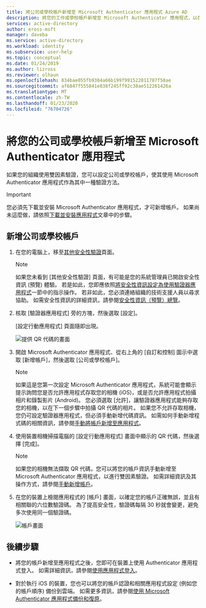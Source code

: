 ```yaml
---
title: 將公司或學校帳戶新增至 Microsoft Authenticator 應用程式 Azure AD
description: 將您的工作或學校帳戶新增至 Microsoft Authenticator 應用程式，以在使用雙因素驗證時驗證您的身分識別。
services: active-directory
author: eross-msft
manager: daveba
ms.service: active-directory
ms.workload: identity
ms.subservice: user-help
ms.topic: conceptual
ms.date: 01/24/2019
ms.author: lizross
ms.reviewer: olhaun
ms.openlocfilehash: 834bae055fb9384a66b199f991522811787f58ae
ms.sourcegitcommit: af6847f555841e838f245ff92c38ae512261426a
ms.translationtype: MT
ms.contentlocale: zh-TW
ms.lasthandoff: 01/23/2020
ms.locfileid: "76704726"
---
```

# <a name="add-your-work-or-school-account-to-the-microsoft-authenticator-app"></a>將您的公司或學校帳戶新增至 Microsoft Authenticator 應用程式

如果您的組織使用雙因素驗證，您可以設定公司或學校帳戶，使其使用 Microsoft Authenticator 應用程式作為其中一種驗證方法。

>[!Important]
>您必須先下載並安裝 Microsoft Authenticator 應用程式，才可新增帳戶。 如果尚未這麼做，請依照[下載並安裝應用程式](user-help-auth-app-download-install.md)文章中的步驟。

## <a name="add-your-work-or-school-account"></a>新增公司或學校帳戶

1. 在您的電腦上，移至[其他安全性驗證](https://account.activedirectory.windowsazure.com/proofup.aspx?proofup=1)頁面。

    >[!Note]
    >如果您未看到 [其他安全性驗證] 頁面，有可能是您的系統管理員已開啟安全性資訊 (預覽) 體驗。 若是如此，您即應依照[將安全性資訊設定為使用驗證器應用程式](security-info-setup-auth-app.md)一節中的指示操作。 若非如此，您必須連絡組織的技術支援人員以尋求協助。 如需安全性資訊的詳細資訊，請參閱[安全性資訊（預覽）總覽](user-help-security-info-overview.md)。

2. 核取 [驗證器應用程式] 旁的方塊，然後選取 [設定]。

    [設定行動應用程式] 頁面隨即出現。

    ![提供 QR 代碼的畫面](./media/user-help-auth-app-download-install/auth-app-barcode.png)

3. 開啟 Microsoft Authenticator 應用程式、從右上角的 [自訂和控制] 圖示中選取 [新增帳戶]，然後選取 [公司或學校帳戶]。

    >[!Note]
    >如果這是您第一次設定 Microsoft Authenticator 應用程式，系統可能會顯示提示詢問您是否允許應用程式存取您的相機 (iOS)，或是否允許應用程式拍攝相片和錄製影片 (Android)。 您必須選取 [允許]，讓驗證器應用程式能夠存取您的相機，以在下一個步驟中拍攝 QR 代碼的相片。 如果您不允許存取相機，您仍可設定驗證器應用程式，但必須手動新增代碼資訊。 如需如何手動新增程式碼的相關資訊，請參閱[手動將帳戶新增至應用程式](user-help-auth-app-add-account-manual.md)。

4. 使用裝置相機掃描電腦的 [設定行動應用程式] 畫面中顯示的 QR 代碼，然後選擇 [完成]。

    >[!Note]
    >如果您的相機無法擷取 QR 代碼，您可以將您的帳戶資訊手動新增至 Microsoft Authenticator 應用程式，以進行雙因素驗證。 如需詳細資訊及其操作方式，請參閱[手動新增帳戶](user-help-auth-app-add-account-manual.md)。

5. 在您的裝置上檢閱應用程式的 [帳戶] 畫面，以確定您的帳戶正確無誤，並且有相關聯的六位數驗證碼。 為了提高安全性，驗證碼每隔 30 秒就會變更，避免多次使用同一個驗證碼。

    ![帳戶畫面](./media/user-help-auth-app-download-install/auth-app-accounts.png)

## <a name="next-steps"></a>後續步驟

- 將您的帳戶新增至應用程式之後，您即可在裝置上使用 Authenticator 應用程式登入。 如需詳細資訊，請參閱[使用應用程式登入](user-help-auth-app-sign-in.md)。

- 對於執行 iOS 的裝置，您也可以將您的帳戶認證和相關應用程式設定 (例如您的帳戶順序) 備份到雲端。 如需更多資訊，請參閱[使用 Microsoft Authenticator 應用程式備份和復原](user-help-auth-app-backup-recovery.md)。

